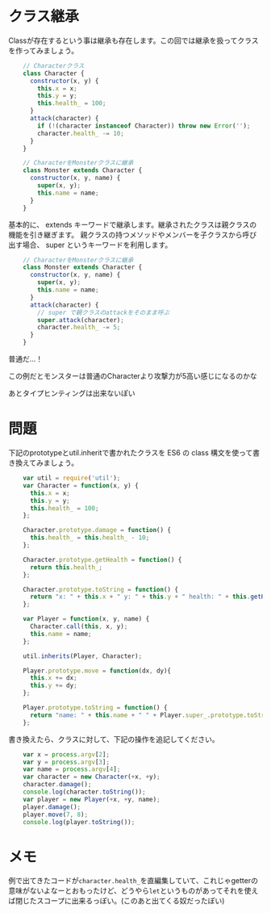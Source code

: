 # クラス継承

Classが存在するという事は継承も存在します。この回では継承を扱ってクラスを作ってみましょう。

```javascript
    // Characterクラス
    class Character {
      constructor(x, y) {
        this.x = x;
        this.y = y;
        this.health_ = 100;
      }
      attack(character) {
        if (!(character instanceof Character)) throw new Error('');
        character.health_ -= 10;
      }
    }

    // CharacterをMonsterクラスに継承
    class Monster extends Character {
      constructor(x, y, name) {
        super(x, y);
        this.name = name;
      }
    }
```

基本的に、 extends キーワードで継承します。継承されたクラスは親クラスの機能を引き継ぎます。
親クラスの持つメソッドやメンバーを子クラスから呼び出す場合、 super というキーワードを利用します。

```javascript
    // CharacterをMonsterクラスに継承
    class Monster extends Character {
      constructor(x, y, name) {
        super(x, y);
        this.name = name;
      }
      attack(character) {
        // super で親クラスのattackをそのまま呼ぶ
        super.attack(character);
        character.health_ -= 5;
      }
    }
```

普通だ...！

この例だとモンスターは普通のCharacterより攻撃力が5高い感じになるのかな

あとタイプヒンティングは出来ないぽい

# 問題

下記のprototypeとutil.inheritで書かれたクラスを ES6 の class 構文を使って書き換えてみましょう。

```javascript
    var util = require('util');
    var Character = function(x, y) {
      this.x = x;
      this.y = y;
      this.health_ = 100;
    };

    Character.prototype.damage = function() {
      this.health_ = this.health_ - 10;
    };

    Character.prototype.getHealth = function() {
      return this.health_;
    };

    Character.prototype.toString = function() {
      return "x: " + this.x + " y: " + this.y + " health: " + this.getHealth();
    };

    var Player = function(x, y, name) {
      Character.call(this, x, y);
      this.name = name;
    };

    util.inherits(Player, Character);

    Player.prototype.move = function(dx, dy){
      this.x += dx;
      this.y += dy;
    };

    Player.prototype.toString = function() {
      return "name: " + this.name + " " + Player.super_.prototype.toString.call(this);
    };
```

書き換えたら、クラスに対して、下記の操作を追記してください。

```javascript
    var x = process.argv[2];
    var y = process.argv[3];
    var name = process.argv[4];
    var character = new Character(+x, +y);
    character.damage();
    console.log(character.toString());
    var player = new Player(+x, +y, name);
    player.damage();
    player.move(7, 8);
    console.log(player.toString());
```

# メモ

例で出てきたコードが`character.health_`を直編集していて、これじゃgetterの意味がないよなーとおもったけど、どうやら`let`というものがあってそれを使えば閉じたスコープに出来るっぽい。(このあと出てくる奴だったぽい)

